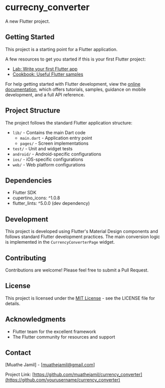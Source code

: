 # currecny_converter

A new Flutter project.

## Getting Started

This project is a starting point for a Flutter application.

A few resources to get you started if this is your first Flutter project:

- [Lab: Write your first Flutter app](https://docs.flutter.dev/get-started/codelab)
- [Cookbook: Useful Flutter samples](https://docs.flutter.dev/cookbook)

For help getting started with Flutter development, view the
[online documentation](https://docs.flutter.dev/), which offers tutorials,
samples, guidance on mobile development, and a full API reference.

## Project Structure

The project follows the standard Flutter application structure:

- `lib/` - Contains the main Dart code
  - `main.dart` - Application entry point
  - `pages/` - Screen implementations
- `test/` - Unit and widget tests
- `android/` - Android-specific configurations
- `ios/` - iOS-specific configurations
- `web/` - Web platform configurations

## Dependencies

- Flutter SDK
- cupertino_icons: ^1.0.8
- flutter_lints: ^5.0.0 (dev dependency)

## Development

This project is developed using Flutter's Material Design components and follows standard Flutter development practices. The main conversion logic is implemented in the `CurrencyConverterPage` widget.

## Contributing

Contributions are welcome! Please feel free to submit a Pull Request.

## License

This project is licensed under the [MIT License](LICENSE) - see the LICENSE file for details.

## Acknowledgments

- Flutter team for the excellent framework
- The Flutter community for resources and support

## Contact

[Muathe Jamil] - [muathejamil@gmail.com]

Project Link: [https://github.com/muathejamil/currency_converter](https://github.com/yourusername/currency_converter)
